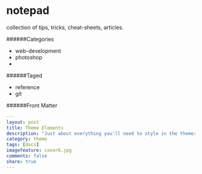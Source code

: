 notepad
=======

collection of tips, tricks, cheat-sheets, articles.


######Categories
- web-development
- photoshop
- 


######Taged
- reference
- git


######Front Matter
```yaml
---
layout: post
title: Theme Elements
description: "Just about everything you'll need to style in the theme: headings, paragraphs, blockquotes, tables, code blocks, and more."
category: theme
tags: [docs]
imagefeature: cover6.jpg
comments: false
share: true
---
```
